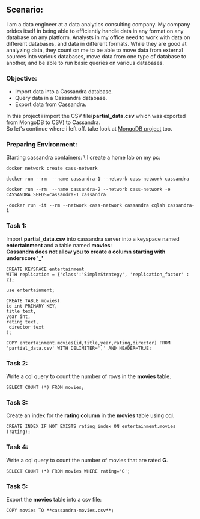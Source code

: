 ## Scenario:
I am a data engineer at a data analytics consulting company. My company prides itself in being able to efficiently handle data in any format on any database on any platform. Analysts in my office need to work with data on different databases, and data in different formats. While they are good at analyzing data, they count on me to be able to move data from external sources into various databases, move data from one type of database to another, and be able to run basic queries on various databases.
### Objective: 
- Import data into a Cassandra database.
- Query data in a Cassandra database.
- Export data from Cassandra.

In this project i import the CSV file(**partial_data.csv** which was exported from MongoDB to CSV) to Cassandra.\
So let's continue where i left off. take look at [MongoDB project](https://github.com/alireza-gharibi/Portfolio/tree/main/Mongo%20DB) too.

### Preparing Environment:
Starting cassandra containers: \ 
I create a home lab on my pc:
```
docker network create cass-network
```
```
docker run --rm  --name cassandra-1 --network cass-network cassandra
```
```
docker run --rm  --name cassandra-2 --network cass-network -e CASSANDRA_SEEDS=cassandra-1 cassandra
```
```
-docker run -it --rm --network cass-network cassandra cqlsh cassandra-1  

```
 ### Task 1: 
 Import **partial_data.csv** into cassandra server into a keyspace named **entertainment** and a table named **movies**: \
 **Cassandra does not allow you to create a column starting with underscore '_'**
```
CREATE KEYSPACE entertainment 
WITH replication = {'class':'SimpleStrategy', 'replication_factor' : 2};

```
```
use entertainment; 
```
```
CREATE TABLE movies(
id int PRIMARY KEY,
title text,
year int,
rating text,
 director text
);

```
```
COPY entertainment.movies(id,title,year,rating,director) FROM 'partial_data.csv' WITH DELIMITER=',' AND HEADER=TRUE;

```
### Task 2:
Write a cql query to count the number of rows in the **movies** table.
```
SELECT COUNT (*) FROM movies;

```
### Task 3:
Create an index for the **rating column** in the **movies** table using cql.
```
CREATE INDEX IF NOT EXISTS rating_index ON entertainment.movies (rating);
```
### Task 4:
 Write a cql query to count the number of movies that are rated **G**.
 ```
 SELECT COUNT (*) FROM movies WHERE rating='G';
 ```
 ### Task 5: 
 Export the **movies** table into a csv file:
 ```
 COPY movies TO **cassandra-movies.csv**;
 ```







